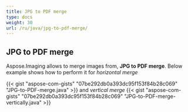 ```yaml
---
title: JPG to PDF merge
type: docs
weight: 30
url: /ru/java/jpg-to-pdf-merge/
---
```


## **JPG to PDF merge**
Aspose.Imaging allows to merge images from, **JPG to PDF merge**. Below example shows how to perform it for *horizontal merge*

{{< gist "aspose-com-gists" "07be292db0a393dc95f153f84b28c069" "JPG-to-PDF-merge.java" >}}
and *vertical merge*
{{< gist "aspose-com-gists" "07be292db0a393dc95f153f84b28c069" "JPG-to-PDF-merge-vertically.java" >}}